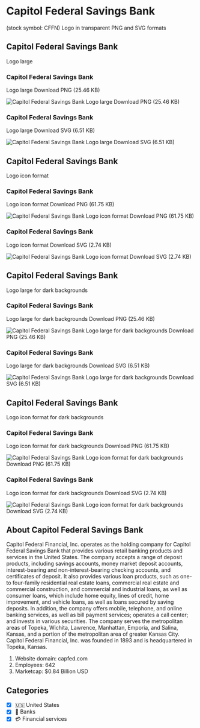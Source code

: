 # Capitol Federal Savings Bank
 (stock symbol: CFFN) Logo in transparent PNG and SVG formats

## Capitol Federal Savings Bank
 Logo large

### Capitol Federal Savings Bank
 Logo large Download PNG (25.46 KB)

![Capitol Federal Savings Bank
 Logo large Download PNG (25.46 KB)](/img/orig/CFFN_BIG-416de252.png)

### Capitol Federal Savings Bank
 Logo large Download SVG (6.51 KB)

![Capitol Federal Savings Bank
 Logo large Download SVG (6.51 KB)](/img/orig/CFFN_BIG-e36ac914.svg)

## Capitol Federal Savings Bank
 Logo icon format

### Capitol Federal Savings Bank
 Logo icon format Download PNG (61.75 KB)

![Capitol Federal Savings Bank
 Logo icon format Download PNG (61.75 KB)](/img/orig/CFFN-1da2cf19.png)

### Capitol Federal Savings Bank
 Logo icon format Download SVG (2.74 KB)

![Capitol Federal Savings Bank
 Logo icon format Download SVG (2.74 KB)](/img/orig/CFFN-dda4d2c3.svg)

## Capitol Federal Savings Bank
 Logo large for dark backgrounds

### Capitol Federal Savings Bank
 Logo large for dark backgrounds Download PNG (25.46 KB)

![Capitol Federal Savings Bank
 Logo large for dark backgrounds Download PNG (25.46 KB)](/img/orig/CFFN_BIG.D-0516a08b.png)

### Capitol Federal Savings Bank
 Logo large for dark backgrounds Download SVG (6.51 KB)

![Capitol Federal Savings Bank
 Logo large for dark backgrounds Download SVG (6.51 KB)](/img/orig/CFFN_BIG.D-5b705784.svg)

## Capitol Federal Savings Bank
 Logo icon format for dark backgrounds

### Capitol Federal Savings Bank
 Logo icon format for dark backgrounds Download PNG (61.75 KB)

![Capitol Federal Savings Bank
 Logo icon format for dark backgrounds Download PNG (61.75 KB)](/img/orig/CFFN.D-6c6dd8f5.png)

### Capitol Federal Savings Bank
 Logo icon format for dark backgrounds Download SVG (2.74 KB)

![Capitol Federal Savings Bank
 Logo icon format for dark backgrounds Download SVG (2.74 KB)](/img/orig/CFFN.D-297951c5.svg)

## About Capitol Federal Savings Bank


Capitol Federal Financial, Inc. operates as the holding company for Capitol Federal Savings Bank that provides various retail banking products and services in the United States. The company accepts a range of deposit products, including savings accounts, money market deposit accounts, interest-bearing and non-interest-bearing checking accounts, and certificates of deposit. It also provides various loan products, such as one- to four-family residential real estate loans, commercial real estate and commercial construction, and commercial and industrial loans, as well as consumer loans, which include home equity, lines of credit, home improvement, and vehicle loans, as well as loans secured by saving deposits. In addition, the company offers mobile, telephone, and online banking services, as well as bill payment services; operates a call center; and invests in various securities. The company serves the metropolitan areas of Topeka, Wichita, Lawrence, Manhattan, Emporia, and Salina, Kansas, and a portion of the metropolitan area of greater Kansas City. Capitol Federal Financial, Inc. was founded in 1893 and is headquartered in Topeka, Kansas.

1. Website domain: capfed.com
2. Employees: 642
3. Marketcap: $0.84 Billion USD


## Categories
- [x] 🇺🇸 United States
- [x] 🏦 Banks
- [x] 💳 Financial services
